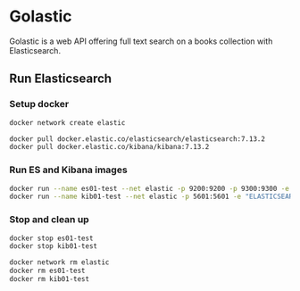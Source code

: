 # Golastic

Golastic is a web API offering full text search on a books collection with Elasticsearch.

## Run Elasticsearch

### Setup docker

```sh
docker network create elastic

docker pull docker.elastic.co/elasticsearch/elasticsearch:7.13.2
docker pull docker.elastic.co/kibana/kibana:7.13.2
```

### Run ES and Kibana images

```sh
docker run --name es01-test --net elastic -p 9200:9200 -p 9300:9300 -e "discovery.type=single-node" docker.elastic.co/elasticsearch/elasticsearch:7.13.2
docker run --name kib01-test --net elastic -p 5601:5601 -e "ELASTICSEARCH_HOSTS=http://es01-test:9200" docker.elastic.co/kibana/kibana:7.13.2
```

### Stop and clean up

```sh
docker stop es01-test
docker stop kib01-test
```

```sh
docker network rm elastic
docker rm es01-test
docker rm kib01-test
```
